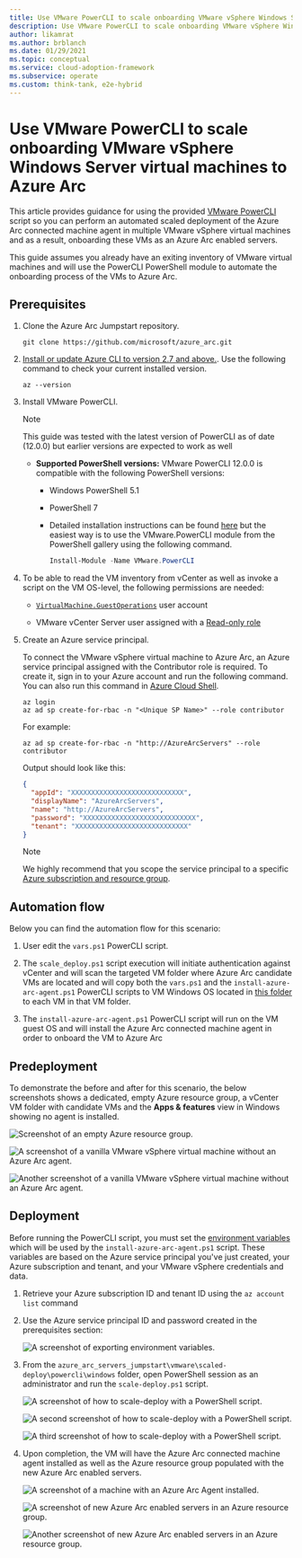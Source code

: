 ```yaml
---
title: Use VMware PowerCLI to scale onboarding VMware vSphere Windows Server virtual machines to Azure Arc
description: Use VMware PowerCLI to scale onboarding VMware vSphere Windows Server virtual machines to Azure Arc.
author: likamrat
ms.author: brblanch
ms.date: 01/29/2021
ms.topic: conceptual
ms.service: cloud-adoption-framework
ms.subservice: operate
ms.custom: think-tank, e2e-hybrid
---
```


# Use VMware PowerCLI to scale onboarding VMware vSphere Windows Server virtual machines to Azure Arc

This article provides guidance for using the provided [VMware PowerCLI](https://code.vmware.com/web/dp/tool/vmware-powercli/) script so you can perform an automated scaled deployment of the Azure Arc connected machine agent in multiple VMware vSphere virtual machines and as a result, onboarding these VMs as an Azure Arc enabled servers.

This guide assumes you already have an exiting inventory of VMware virtual machines and will use the PowerCLI PowerShell module to automate the onboarding process of the VMs to Azure Arc.

## Prerequisites

1. Clone the Azure Arc Jumpstart repository.

    ```console
    git clone https://github.com/microsoft/azure_arc.git
    ```

2. [Install or update Azure CLI to version 2.7 and above.](/cli/azure/install-azure-cli). Use the following command to check your current installed version.

    ```console
    az --version
    ```

3. Install VMware PowerCLI.

    > [!NOTE]
    > This guide was tested with the latest version of PowerCLI as of date (12.0.0) but earlier versions are expected to work as well

    - **Supported PowerShell versions:** VMware PowerCLI 12.0.0 is compatible with the following PowerShell versions:
      - Windows PowerShell 5.1
      - PowerShell 7
      - Detailed installation instructions can be found [here](https://docs.vmware.com/en/VMware-vSphere/7.0/com.vmware.esxi.install.doc/GUID-F02D0C2D-B226-4908-9E5C-2E783D41FE2D.html) but the easiest way is to use the VMware.PowerCLI module from the PowerShell gallery using the following command.

        ```powershell
        Install-Module -Name VMware.PowerCLI
        ```

4. To be able to read the VM inventory from vCenter as well as invoke a script on the VM OS-level, the following permissions are needed:

    - [`VirtualMachine.GuestOperations`](https://docs.vmware.com/en/VMware-vSphere/7.0/com.vmware.vsphere.security.doc/GUID-6A952214-0E5E-4CCF-9D2A-90948FF643EC.html) user account

    - VMware vCenter Server user assigned with a [Read-only role](https://docs.vmware.com/en/VMware-vSphere/6.7/com.vmware.vsphere.security.doc/GUID-93B962A7-93FA-4E96-B68F-AE66D3D6C663.html)

5. Create an Azure service principal.

    To connect the VMware vSphere virtual machine to Azure Arc, an Azure service principal assigned with the Contributor role is required. To create it, sign in to your Azure account and run the following command. You can also run this command in [Azure Cloud Shell](https://shell.azure.com/).

    ```console
    az login
    az ad sp create-for-rbac -n "<Unique SP Name>" --role contributor
    ```

    For example:

    ```console
    az ad sp create-for-rbac -n "http://AzureArcServers" --role contributor
    ```

    Output should look like this:

    ```json
    {
      "appId": "XXXXXXXXXXXXXXXXXXXXXXXXXXXX",
      "displayName": "AzureArcServers",
      "name": "http://AzureArcServers",
      "password": "XXXXXXXXXXXXXXXXXXXXXXXXXXXX",
      "tenant": "XXXXXXXXXXXXXXXXXXXXXXXXXXXX"
    }
    ```

    > [!NOTE]
    > We highly recommend that you scope the service principal to a specific [Azure subscription and resource group](/cli/azure/ad/sp).

## Automation flow

Below you can find the automation flow for this scenario:

1. User edit the `vars.ps1` PowerCLI script.

2. The `scale_deploy.ps1` script execution will initiate authentication against vCenter and will scan the targeted VM folder where Azure Arc candidate VMs are located and will copy both the `vars.ps1` and the `install-azure-arc-agent.ps1` PowerCLI scripts to VM Windows OS located in [this folder](https://github.com/microsoft/azure_arc/tree/main/azure_arc_servers_jumpstart/vmware/scaled_deployment/powercli/windows) to each VM in that VM folder.

3. The `install-azure-arc-agent.ps1` PowerCLI script will run on the VM guest OS and will install the Azure Arc connected machine agent in order to onboard the VM to Azure Arc

## Predeployment

To demonstrate the before and after for this scenario, the below screenshots shows a dedicated, empty Azure resource group, a vCenter VM folder with candidate VMs and the **Apps & features** view in Windows showing no agent is installed.

![Screenshot of an empty Azure resource group.](./media/vmware-scale-powercli/cli-windows-empty.png)

![A screenshot of a vanilla VMware vSphere virtual machine without an Azure Arc agent.](./media/vmware-scale-powercli/cli-windows-vanilla-1.png)

![Another screenshot of a vanilla VMware vSphere virtual machine without an Azure Arc agent.](./media/vmware-scale-powercli/cli-windows-vanilla-2.png)

## Deployment

Before running the PowerCLI script, you must set the [environment variables](https://github.com/microsoft/azure_arc/blob/main/azure_arc_servers_jumpstart/vmware/scaled_deployment/powercli/windows/vars.ps1) which will be used by the `install-azure-arc-agent.ps1` script. These variables are based on the Azure service principal you've just created, your Azure subscription and tenant, and your VMware vSphere credentials and data.

1. Retrieve your Azure subscription ID and tenant ID using the `az account list` command

2. Use the Azure service principal ID and password created in the prerequisites section:

    ![A screenshot of exporting environment variables.](./media/vmware-scale-powercli/cli-windows-export-variables.png)

3. From the `azure_arc_servers_jumpstart\vmware\scaled-deploy\powercli\windows` folder, open PowerShell session as an administrator and run the `scale-deploy.ps1` script.

    ![A screenshot of how to scale-deploy with a PowerShell script.](./media/vmware-scale-powercli/cli-windows-scale-deploy-1.png)

    ![A second screenshot of how to scale-deploy with a PowerShell script.](./media/vmware-scale-powercli/cli-windows-scale-deploy-2.png)

    ![A third screenshot of how to scale-deploy with a PowerShell script.](./media/vmware-scale-powercli/cli-windows-scale-deploy-3.png)

4. Upon completion, the VM will have the Azure Arc connected machine agent installed as well as the Azure resource group populated with the new Azure Arc enabled servers.

    ![A screenshot of a machine with an Azure Arc Agent installed.](./media/vmware-scale-powercli/cli-windows-agent.png)

    ![A screenshot of new Azure Arc enabled servers in an Azure resource group.](./media/vmware-scale-powercli/cli-windows-servers-1.png)

    ![Another screenshot of new Azure Arc enabled servers in an Azure resource group.](./media/vmware-scale-powercli/cli-windows-servers-2.png)
